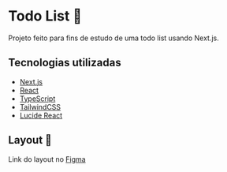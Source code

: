 # Todo List 📝

Projeto feito para fins de estudo de uma todo list usando Next.js.

## Tecnologias utilizadas

- [Next.js](https://nextjs.org/)
- [React](https://github.com/facebook/react)
- [TypeScript](https://github.com/microsoft/TypeScript)
- [TailwindCSS](https://tailwindcss.com/)
- [Lucide React](https://lucide.dev/guide/packages/lucide-react)

## Layout 🎨

Link do layout no [Figma](https://www.figma.com/community/file/1175262836322989600/todo-list)